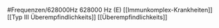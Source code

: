 #Frequenzen/628000Hz
628000 Hz (E)
[[Immunkomplex-Krankheiten]]
[[Typ III Überempfindlichkeits]]
[[Überempfindlichkeits]]